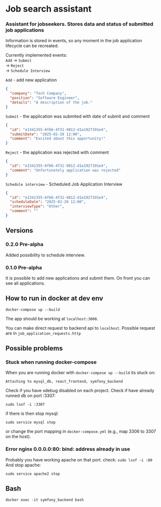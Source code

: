 # Job search assistant

### Assistant for jobseekers. Stores data and status of submitted job applications 

Information is stored in events, so any moment in the job application lifecycle can be recreated.  
  
Currently implemented events:  
` Add ` -> ` Submit `  
-> ` Reject `  
-> ` Schedule Interview `

`Add` - add new application  
```json
{  
  "company": "Tech Company",  
  "position": "Software Engineer",  
  "details": "A description of the job."  
}  
```
`Submit` - the application was submited with date of submit and comment  
```json
{  
  "id": "e1341355-6f66-4f31-9812-d1a1927191e4",  
  "submitDate": "2025-02-28 12:00",  
  "comment": "Excited about this opportunity!"  
}  
```

`Reject` - the application was rejected with comment  
```json
{  
  "id": "e1341355-6f66-4f31-9812-d1a1927191e4",  
  "comment": "Unfortunately application was rejected"  
}  
```

`Schedule interview` - Scheduled Job Application Interview  
```json
{
  "id": "e1341355-6f66-4f31-9812-d1a1927191e4",
  "scheduleDate": "2025-02-28 12:00",
  "interviewType": "Other",
  "comment": ""
}  
```

## Versions

### 0.2.0 Pre-alpha

Added possibility to schedule interview.

### 0.1.0 Pre-alpha

It is possible to add new applications and submit them. On front you can see all applications.

## How to run in docker at dev env

```
docker-compose up --build
```
The app should be working at `localhost:3000`.   
  
You can make direct request to backend api to `localhost`. Possible request are in `job_application_requests.http` 

## Possible problems

### Stuck when running docker-compose

When you are running docker with `docker-compose up --build` its stuck on:

```
Attaching to mysql_db, react_frontend, symfony_backend
```
Check if you have xdebug disabled on each project.
Check if have already runned db on port :3307:

```
sudo lsof -i :3307
```

if there is then stop mysql:

```
sudo service mysql stop
```

or change the port mapping in `docker-compose.yml` (e.g., map 3306 to 3307 on the host).

### Error nginx 0.0.0.0:80: bind: address already in use

Probably you have working apache on that port. check: `sudo lsof -i :80`
And stop apache:
```
sudo service apache2 stop
```
## Bash

`docker exec -it symfony_backend bash`
